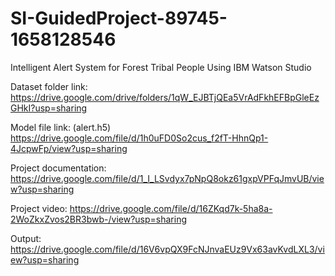 # SI-GuidedProject-89745-1658128546
Intelligent Alert System for Forest Tribal People  Using IBM Watson Studio

Dataset folder link:
https://drive.google.com/drive/folders/1qW_EJBTjQEa5VrAdFkhEFBpGleEzGHkI?usp=sharing

Model file link: (alert.h5)
https://drive.google.com/file/d/1h0uFD0So2cus_f2fT-HhnQp1-4JcpwFp/view?usp=sharing

Project documentation:
https://drive.google.com/file/d/1_I_LSvdyx7pNpQ8okz61gxpVPFqJmvUB/view?usp=sharing

Project video:
https://drive.google.com/file/d/16ZKqd7k-5ha8a-2WoZkxZvos2BR3bwb-/view?usp=sharing

Output:
https://drive.google.com/file/d/16V6vpQX9FcNJnvaEUz9Vx63avKvdLXL3/view?usp=sharing

